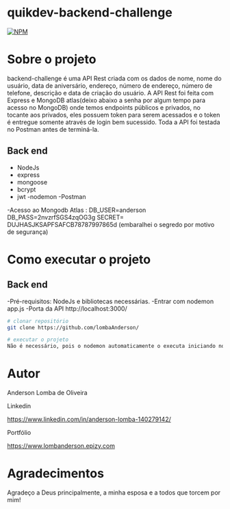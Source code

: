 # quikdev-backend-challenge
[![NPM](https://img.shields.io/npm/l/react)](https://github.com/LombaAnderson/quikdev-backend-challenge/blob/main/LICENSE)


# Sobre o projeto
backend-challenge é uma API Rest criada com os dados de nome, nome do usuário, data de aniversário, endereço, número de endereço, número de telefone, 
descrição e data de criação do usuário. A API Rest foi feita com Express e MongoDB atlas(deixo abaixo a senha por algum tempo para acesso no MongoDB) onde temos endpoints públicos e privados, no tocante aos privados, eles possuem token para serem acessados e o token é entregue  somente através de login bem sucessido. Toda a API foi testada no Postman antes de terminá-la. 
 
## Back end
- NodeJs
- express
- mongoose
- bcrypt
- jwt
-nodemon
-Postman

-Acesso ao Mongodb Atlas : 
DB_USER=anderson
DB_PASS=2nvzrfSGS4zqOG3g
SECRET= DUJHASJKSAPFSAFCB78787997865d (embaralhei o segredo por motivo de segurança)


# Como executar o projeto

## Back end
-Pré-requisitos: NodeJs e bibliotecas necessárias.
-Entrar com nodemon app.js 
-Porta da API http://localhost:3000/

```bash
# clonar repositório
git clone https://github.com/lombaAnderson/

# executar o projeto
Não é necessário, pois o nodemon automaticamente o executa iniciando nodemon app.js

```

# Autor

Anderson Lomba de Oliveira

Linkedin

https://www.linkedin.com/in/anderson-lomba-140279142/

Portfólio

https://www.lombanderson.epizy.com

# Agradecimentos

Agradeço a Deus principalmente, a minha esposa e a todos que torcem por mim!
